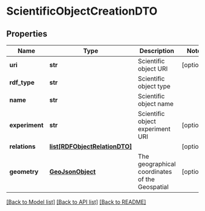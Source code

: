 # ScientificObjectCreationDTO

## Properties
Name | Type | Description | Notes
------------ | ------------- | ------------- | -------------
**uri** | **str** | Scientific object URI | [optional] 
**rdf_type** | **str** | Scientific object type | 
**name** | **str** | Scientific object name | 
**experiment** | **str** | Scientific object experiment URI | [optional] 
**relations** | [**list[RDFObjectRelationDTO]**](RDFObjectRelationDTO.md) |  | [optional] 
**geometry** | [**GeoJsonObject**](GeoJsonObject.md) | The geographical coordinates of the Geospatial | [optional] 

[[Back to Model list]](../README.md#documentation-for-models) [[Back to API list]](../README.md#documentation-for-api-endpoints) [[Back to README]](../README.md)



